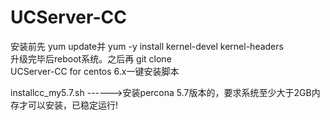 UCServer-CC
===========
安装前先 yum update并 yum -y install kernel-devel kernel-headers <br>
升级完毕后reboot系统。之后再 git clone <br>
UCServer-CC for centos 6.x一键安装脚本 <br>

installcc_my5.7.sh ------>安装percona 5.7版本的，要求系统至少大于2GB内存才可以安装，已稳定运行!

